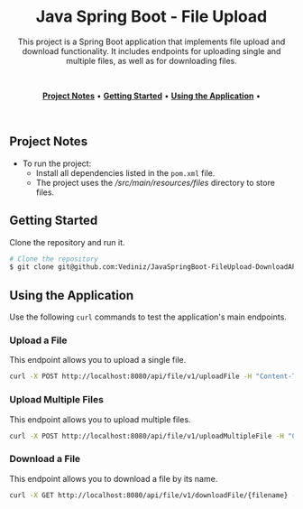 <h1 align="center"> Java Spring Boot - File Upload </h1>
<p align="center">
  This project is a Spring Boot application that implements file upload and download functionality.
  It includes endpoints for uploading single and multiple files, as well as for downloading files.
</p>

<br>

<p align="center">
  <a href="#project-notes"><strong>Project Notes</strong></a> •
  <a href="#getting-started"><strong>Getting Started</strong></a> •
  <a href="#using-the-application"><strong>Using the Application</strong></a> •
</p>

<br>

## **Project Notes**
- To run the project:
    - Install all dependencies listed in the `pom.xml` file.
    - The project uses the _/src/main/resources/files_ directory to store  files.

## **Getting Started**
Clone the repository and run it.

~~~bash
# Clone the repository 
$ git clone git@github.com:Vediniz/JavaSpringBoot-FileUpload-DownloadAPI.git
~~~

## **Using the Application**
Use the following `curl` commands to test the application's main endpoints.

### **Upload a File**
This endpoint allows you to upload a single file.

~~~bash
curl -X POST http://localhost:8080/api/file/v1/uploadFile -H "Content-Type: multipart/form-data" -F 'file=@/path/to/your/file.txt'
~~~

### **Upload Multiple Files**
This endpoint allows you to upload multiple files.

~~~bash
curl -X POST http://localhost:8080/api/file/v1/uploadMultipleFile -H "Content-Type: multipart/form-data" -F 'files=@/path/to/your/file1.txt' -F 'files=@/path/to/your/file2.txt'
~~~

### **Download a File**
This endpoint allows you to download a file by its name.

~~~bash
curl -X GET http://localhost:8080/api/file/v1/downloadFile/{filename} -H "Accept: application/octet-stream" --output /path/to/save/your/file.txt
~~~

